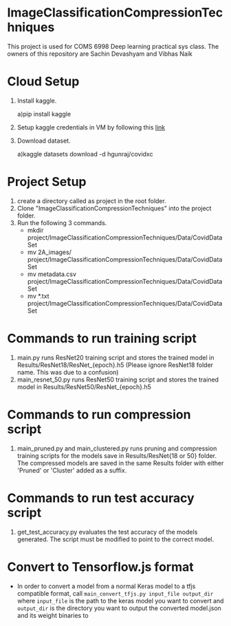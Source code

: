 # ImageClassificationCompressionTechniques
This project is used for COMS 6998 Deep learning practical sys class. The owners of this repository are Sachin Devashyam and Vibhas Naik

# Cloud Setup
1) Install kaggle.

    a)pip install kaggle
  
2) Setup kaggle credentials in VM by following this [link](https://adityashrm21.github.io/Setting-Up-Kaggle/)

3) Download dataset.

    a)kaggle datasets download -d hgunraj/covidxc
    
# Project Setup

1) create a directory called as project in the root folder.
2) Clone "ImageClassificationCompressionTechniques" into the project folder.
3) Run the following 3 commands.
    - mkdir project/ImageClassificationCompressionTechniques/Data/CovidDataSet
    - mv 2A_images/ project/ImageClassificationCompressionTechniques/Data/CovidDataSet
    - mv metadata.csv project/ImageClassificationCompressionTechniques/Data/CovidDataSet
    - mv *.txt project/ImageClassificationCompressionTechniques/Data/CovidDataSet

# Commands to run training script

1) main.py runs ResNet20 training script and stores the trained model in Results/ResNet18/ResNet_{epoch}.h5 (Please ignore ResNet18 folder name. This was due to a confusion)
2) main_resnet_50.py runs ResNet50 training script and stores the trained model in Results/ResNet50/ResNet_{epoch}.h5

# Commands to run compression script

1) main_pruned.py and main_clustered.py runs pruning and compression training scripts for the models save in Results/ResNet{18 or 50} folder. The compressed models are saved in the same Results folder with either 'Pruned' or 'Cluster' added as a suffix.

# Commands to run test accuracy script

1) get_test_accuracy.py evaluates the test accuracy of the models generated. The script must be modified to point to the correct model.

# Convert to Tensorflow.js format
- In order to convert a model from a normal Keras model to a tfjs compatible format, call `main_convert_tfjs.py input_file output_dir` where `input_file` is the path to the keras model you want to convert and `output_dir` is the directory you want to output the converted model.json and its weight binaries to
